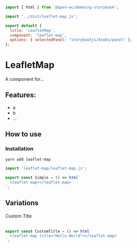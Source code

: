```js script
import { html } from '@open-wc/demoing-storybook';

import '../dist/leaflet-map.js';

export default {
  title: 'LeafletMap',
  component: 'leaflet-map',
  options: { selectedPanel: "storybookjs/knobs/panel" },
};
```

# LeafletMap

A component for...

## Features:

- a
- b
- ...

## How to use

### Installation

```bash
yarn add leaflet-map
```

```js
import 'leaflet-map/leaflet-map.js';
```

```js preview-story
export const Simple = () => html`
  <leaflet-map></leaflet-map>
`;
```

## Variations

###### Custom Title

```js preview-story
export const CustomTitle = () => html`
  <leaflet-map title="Hello World"></leaflet-map>
`;
```
